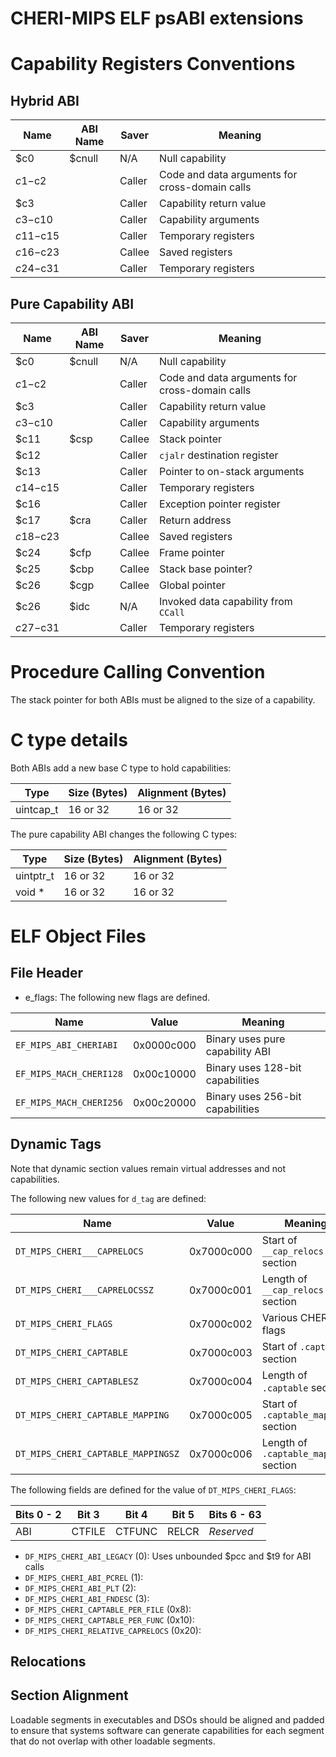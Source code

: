 # CHERI-MIPS ELF psABI extensions

# Capability Registers Conventions

## Hybrid ABI

 Name      | ABI Name | Saver  | Meaning
-----------|----------|--------|-----------------------
 $c0       | $cnull   | N/A    | Null capability
 $c1-$c2   |          | Caller | Code and data arguments for cross-domain calls
 $c3       |          | Caller | Capability return value
 $c3-$c10  |          | Caller | Capability arguments
 $c11-$c15 |          | Caller | Temporary registers
 $c16-$c23 |          | Callee | Saved registers
 $c24-$c31 |          | Caller | Temporary registers

## Pure Capability ABI

 Name      | ABI Name | Saver  | Meaning
-----------|----------|--------|----------------------
 $c0       | $cnull   | N/A    | Null capability
 $c1-$c2   |          | Caller | Code and data arguments for cross-domain calls
 $c3       |          | Caller | Capability return value
 $c3-$c10  |          | Caller | Capability arguments
 $c11      | $csp     | Callee | Stack pointer
 $c12      |          | Caller | `cjalr` destination register 
 $c13      |          | Caller | Pointer to on-stack arguments
 $c14-$c15 |          | Caller | Temporary registers
 $c16      |          | Caller | Exception pointer register
 $c17      | $cra     | Caller | Return address
 $c18-$c23 |          | Callee | Saved registers
 $c24      | $cfp     | Callee | Frame pointer
 $c25      | $cbp     | Callee | Stack base pointer?
 $c26      | $cgp     | Callee | Global pointer
 $c26      | $idc     | N/A    | Invoked data capability from `CCall`
 $c27-$c31 |          | Caller | Temporary registers

# Procedure Calling Convention

The stack pointer for both ABIs must be aligned to the size of a capability.

# C type details

Both ABIs add a new base C type to hold capabilities:

 Type      | Size (Bytes) | Alignment (Bytes)
-----------|--------------|-------------------
 uintcap_t | 16 or 32     | 16 or 32

The pure capability ABI changes the following C types:


 Type      | Size (Bytes) | Alignment (Bytes)
-----------|--------------|-------------------
 uintptr_t | 16 or 32     | 16 or 32
 void *    | 16 or 32     | 16 or 32


# ELF Object Files

## File Header

* e_flags: The following new flags are defined.

 Name                    | Value      | Meaning
-------------------------|------------|---------
 `EF_MIPS_ABI_CHERIABI`  | 0x0000c000 | Binary uses pure capability ABI
 `EF_MIPS_MACH_CHERI128` | 0x00c10000 | Binary uses 128-bit capabilities
 `EF_MIPS_MACH_CHERI256` | 0x00c20000 | Binary uses 256-bit capabilities


## Dynamic Tags

Note that dynamic section values remain virtual addresses and not
capabilities.

The following new values for `d_tag` are defined:


 Name                          | Value      | Meaning
-------------------------------|------------|---------
 `DT_MIPS_CHERI___CAPRELOCS`   | 0x7000c000 | Start of `__cap_relocs` section
 `DT_MIPS_CHERI___CAPRELOCSSZ` | 0x7000c001 | Length of `__cap_relocs` section
 `DT_MIPS_CHERI_FLAGS`         | 0x7000c002 | Various CHERI flags
 `DT_MIPS_CHERI_CAPTABLE`      | 0x7000c003 | Start of `.captable` section
 `DT_MIPS_CHERI_CAPTABLESZ`    | 0x7000c004 | Length of `.captable` section
 `DT_MIPS_CHERI_CAPTABLE_MAPPING`| 0x7000c005 | Start of `.captable_mapping` section
 `DT_MIPS_CHERI_CAPTABLE_MAPPINGSZ`| 0x7000c006 | Length of `.captable_mapping` section

The following fields are defined for the value of `DT_MIPS_CHERI_FLAGS`:

   Bits 0 - 2 | Bit 3  | Bit 4  | Bit 5 | Bits 6 - 63
  ------------|--------|--------|-------|-------------
   ABI        | CTFILE | CTFUNC | RELCR | *Reserved*

  * `DF_MIPS_CHERI_ABI_LEGACY` (0): Uses unbounded $pcc and $t9 for ABI calls
  * `DF_MIPS_CHERI_ABI_PCREL` (1): 
  * `DF_MIPS_CHERI_ABI_PLT` (2): 
  * `DF_MIPS_CHERI_ABI_FNDESC` (3): 
  * `DF_MIPS_CHERI_CAPTABLE_PER_FILE` (0x8): 
  * `DF_MIPS_CHERI_CAPTABLE_PER_FUNC` (0x10): 
  * `DF_MIPS_CHERI_RELATIVE_CAPRELOCS` (0x20): 

## Relocations

## Section Alignment

Loadable segments in executables and DSOs should be aligned and padded
to ensure that systems software can generate capabilities for each
segment that do not overlap with other loadable segments.

